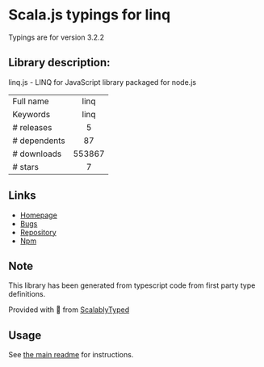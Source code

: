 
# Scala.js typings for linq

Typings are for version 3.2.2

## Library description:
linq.js - LINQ for JavaScript library packaged for node.js

|                    |                 |
| ------------------ | :-------------: |
| Full name          | linq |
| Keywords           | linq |
| # releases         | 5 |
| # dependents       | 87 |
| # downloads        | 553867 |
| # stars            | 7 |

## Links
- [Homepage](https://github.com/mihaifm/linq)
- [Bugs](https://github.com/mihaifm/linq/issues)
- [Repository](https://github.com/mihaifm/linq)
- [Npm](https://www.npmjs.com/package/linq)
    


## Note
This library has been generated from typescript code from first party type definitions.

Provided with :purple_heart: from [ScalablyTyped](https://github.com/oyvindberg/ScalablyTyped)

## Usage
See [the main readme](../../readme.md) for instructions.


